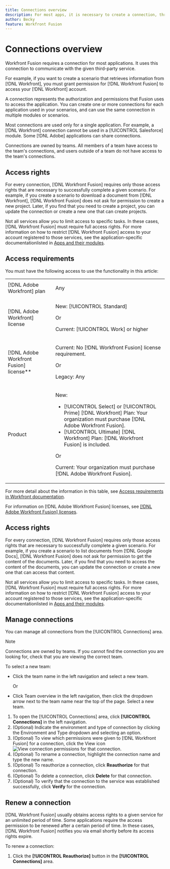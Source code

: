 ```yaml
---
title: Connections overview
description: For most apps, it is necessary to create a connection, through which [!DNL Adobe Workfront Fusion] can communicate with the given third-party service according to the settings of the specific scenario.
author: Becky
feature: Workfront Fusion
---
```

# Connections overview

Workfront Fusion requires a connection for most applications.  It uses this connection to communicate with the given third-party service.

For example, if you want to create a scenario that retrieves information from [!DNL Workfront], you must grant permission for [!DNL Workfront Fusion] to access your [!DNL Workfront] account.

A connection represents the authorization and permissions that Fusion uses to access the application. You can create one or more connections for each application used in your scenarios, and can use the same connection in multiple modules or scenarios. 

Most connections are used only for a single application. For example, a [!DNL Workfront] connection cannot be used in a [!UICONTROL Salesforce] module. Some [!DNL Adobe] applications can share connections. <!--For details, see the articles for those applications, listed in [Apps and their modules](/help/quicksilver/workfront-fusion/apps-and-their-modules/apps-and-their-modules.md). -->

Connections are owned by teams. All members of a team have access to the team's connections, and users outside of a team do not have access to the team's connections.

## Access rights

For every connection, [!DNL Workfront Fusion] requires only those access rights that are necessary to successfully complete a given scenario. For example, if you create a scenario to download a document from [!DNL Workfront], [!DNL Workfront Fusion] does not ask for permission to create a new project. Later, if you find that you need to create a project, you can update the connection or create a new one that can create projects.

Not all services allow you to limit access to specific tasks. In these cases, [!DNL Workfront Fusion] must require full access rights. For more information on how to restrict [!DNL Workfront Fusion] access to your account registered to those services, see the application-specific documentationlisted in [Apps and their modules](/help/quicksilver/workfront-fusion/apps-and-their-modules/apps-and-their-modules.md).


## Access requirements

You must have the following access to use the functionality in this article:

<table style="table-layout:auto">
 <col> 
 <col> 
 <tbody> 
  <tr> 
   <td role="rowheader">[!DNL Adobe Workfront] plan</td> 
   <td> <p>Any</p> </td> 
  </tr> 
  <tr data-mc-conditions=""> 
   <td role="rowheader">[!DNL Adobe Workfront] license</td> 
   <td> <p>New: [!UICONTROL Standard]</p><p>Or</p><p>Current: [!UICONTROL Work] or higher</p> </td> 
  </tr> 
  <tr> 
   <td role="rowheader">[!DNL Adobe Workfront Fusion] license**</td> 
   <td>
   <p>Current: No [!DNL Workfront Fusion] license requirement.</p>
   <p>Or</p>
   <p>Legacy: Any </p>
   </td> 
  </tr> 
  <tr> 
   <td role="rowheader">Product</td> 
   <td>
   <p>New:</p> <ul><li>[!UICONTROL Select] or [!UICONTROL Prime] [!DNL Workfront] Plan: Your organization must purchase [!DNL Adobe Workfront Fusion].</li><li>[!UICONTROL Ultimate] [!DNL Workfront] Plan: [!DNL Workfront Fusion] is included.</li></ul>
   <p>Or</p>
   <p>Current: Your organization must purchase [!DNL Adobe Workfront Fusion].</p>
   </td> 
  </tr>
 </tbody> 
</table>

For more detail about the information in this table, see [Access requirements in Workfront documentation](/help/quicksilver/administration-and-setup/add-users/access-levels-and-object-permissions/access-level-requirements-in-documentation.md).

For information on [!DNL Adobe Workfront Fusion] licenses, see [[!DNL Adobe Workfront Fusion] licenses](../../workfront-fusion/get-started/license-automation-vs-integration.md).

## Access rights

For every connection, [!DNL Workfront Fusion] requires only those access rights that are necessary to successfully complete a given scenario. For example, if you create a scenario to list documents from [!DNL Google Docs], [!DNL Workfront Fusion] does not ask for permission to get the content of the documents. Later, if you find that you need to access the content of the documents, you can update the connection or create a new one that can access that content.

Not all services allow you to limit access to specific tasks. In these cases, [!DNL Workfront Fusion] must require full access rights. For more information on how to restrict [!DNL Workfront Fusion] access to your account registered to those services, see the application-specific documentationlisted in [Apps and their modules](/help/quicksilver/workfront-fusion/apps-and-their-modules/apps-and-their-modules.md).

## Manage connections

You can manage all connections from the [!UICONTROL Connections] area. 

>[!NOTE]
>
>Connections are owned by teams. If you cannot find the connection you are looking for, check that you are viewing the correct team.
>
>To select a new team:
>
>* Click the team name in the left navigation and select a new team.
>
>    Or
>
>* Click Team overview in the left navigation, then click the dropdown arrow next to the team name near the top of the page. Select a new team.

1. To open the [!UICONTROL Connections] area, click <b>[!UICONTROL Connections]</b> in the left navigation.
1. (Optional) Indicate the environment and type of connection by clicking the Environment and Type dropdown and selecting an option.
1. (Optional) To view which permissions were given to [!DNL Workfront Fusion] for a connection, click the View icon ![View connection permissions](assets/view-connection-permissions.png) for that connection.
1. (Optional) To rename a connection, highlight the connection name and type the new name.
1. (Optional) To reauthorize a connection, click **Reauthorize** for that connection.
1. (Optional) To delete a connection, click **Delete** for that connection.
1. (Optional) To verify that the connection to the service was established successfully, click **Verify** for the connection.



## Renew a connection

[!DNL Workfront Fusion] usually obtains access rights to a given service for an unlimited period of time. Some applications require the access permission to be renewed after a certain period of time. In these cases, [!DNL Workfront Fusion] notifies you via email shortly before its access rights expire.

To renew a connection:

1. Click the **[!UICONTROL Reauthorize]** button in the **[!UICONTROL Connections]** area.
